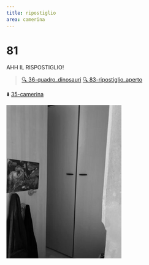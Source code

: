 ```yaml
---
title: ripostiglio
area: camerina
---
```

# 81
AHH IL RISPOSTIGLIO!

> [🔍 36-quadro_dinosauri](36-quadro_dinosauri.md)
> [🔍 83-ripostiglio_aperto](83-ripostiglio_aperto.md)

⬇️ [35-camerina](35-camerina.md)

![foto_116](../_assets/preview/foto_116.jpg)